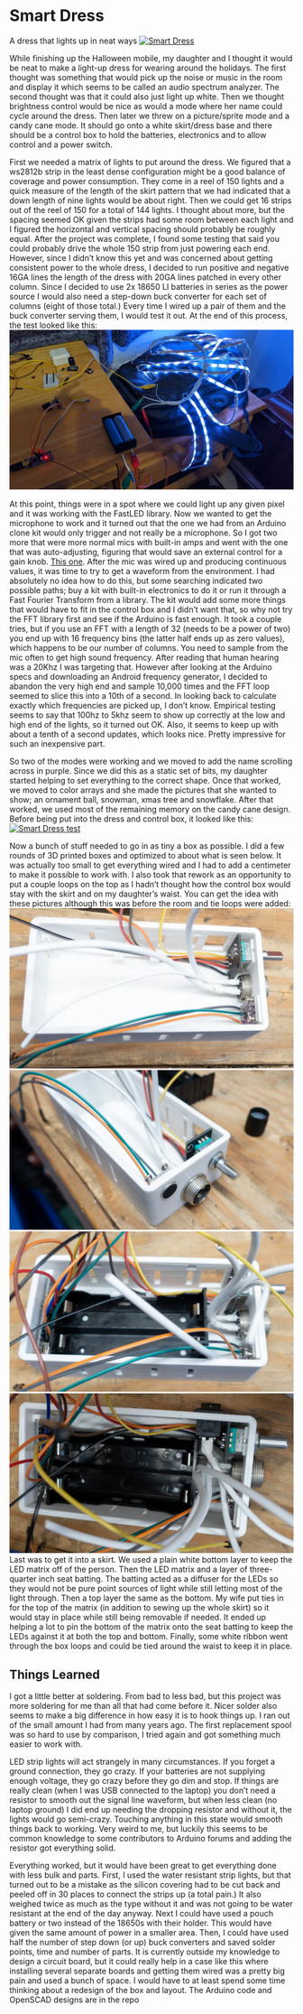 # Smart Dress
A dress that lights up in neat ways
<a href="https://www.youtube.com/watch?v=S583nWCTwY8" target="_blank"> <img src="https://img.youtube.com/vi/S583nWCTwY8/0.jpg" alt="Smart Dress"> </a>

While finishing up the Halloween mobile, my daughter and I thought it would be neat to make a light-up dress for wearing around the holidays. The first thought was something that would pick up the noise or music in the room and display it which seems to be called an audio spectrum analyzer. The second thought was that it could also just light up white. Then we thought brightness control would be nice as would a mode where her name could cycle around the dress. Then later we threw on a picture/sprite mode and a candy cane mode. It should go onto a white skirt/dress base and there should be a control box to hold the batteries, electronics and to allow control and a power switch.

First we needed a matrix of lights to put around the dress. We figured that a ws2812b strip in the least dense configuration might be a good balance of coverage and power consumption. They come in a reel of 150 lights and a quick measure of the length of the skirt pattern that we had indicated that a down length of nine lights would be about right. Then we could get 16 strips out of the reel of 150 for a total of 144 lights. I thought about more, but the spacing seemed OK given the strips had some room between each light and I figured the horizontal and vertical spacing should probably be roughly equal. After the project was complete, I found some testing that said you could probably drive the whole 150 strip from just powering each end. However, since I didn’t know this yet and was concerned about getting consistent power to the whole dress, I decided to run positive and negative 16GA lines the length of the dress with 20GA lines patched in every other column. Since I decided to use 2x 18650 LI batteries in series as the power source I would also need a step-down buck converter for each set of columns (eight of those total.) Every time I wired up a pair of them and the buck converter serving them, I would test it out. At the end of this process, the test looked like this:
![All lights on low white](early_test.webp)

At this point, things were in a spot where we could light up any given pixel and it was working with the FastLED library. Now we wanted to get the microphone to work and it turned out that the one we had from an Arduino clone kit would only trigger and not really be a microphone. So I got two more that were more normal mics with built-in amps and went with the one that was auto-adjusting, figuring that would save an external control for a gain knob. [This one](https://www.amazon.com/gp/product/B07D551Y94). After the mic was wired up and producing continuous values, it was time to try to get a waveform from the environment. I had absolutely no idea how to do this, but some searching indicated two possible paths; buy a kit with built-in electronics to do it or run it through a Fast Fourier Transform from a library. The kit would add some more things that would have to fit in the control box and I didn’t want that, so why not try the FFT library first and see if the Arduino is fast enough. It took a couple tries, but if you use an FFT with a length of 32 (needs to be a power of two) you end up with 16 frequency bins (the latter half ends up as zero values), which happens to be our number of columns. You need to sample from the mic often to get high sound frequency. After reading that human hearing was a 20Khz I was targeting that. However after looking at the Arduino specs and downloading an Android frequency generator, I decided to abandon the very high end and sample 10,000 times and the FFT loop seemed to slice this into a 10th of a second. In looking back to calculate exactly which frequencies are picked up, I don’t know. Empirical testing seems to say that 100hz to 5khz seem to show up correctly at the low and high end of the lights, so it turned out OK. Also, it seems to keep up with about a tenth of a second updates, which looks nice. Pretty impressive for such an inexpensive part.

So two of the modes were working and we moved to add the name scrolling across in purple. Since we did this as a static set of bits, my daughter started helping to set everything to the correct shape. Once that worked, we moved to color arrays and she made the pictures that she wanted to show; an ornament ball, snowman, xmas tree and snowflake. After that worked, we used most of the remaining memory on the candy cane design.
Before being put into the dress and control box, it looked like this:
<a href="https://www.youtube.com/watch?v=PyUFri17wEM" target="_blank"> <img src="https://img.youtube.com/vi/PyUFri17wEM/0.jpg" alt="Smart Dress test"> </a>

Now a bunch of stuff needed to go in as tiny a box as possible. I did a few rounds of 3D printed boxes and optimized to about what is seen below. It was actually too small to get everything wired and I had to add a centimeter to make it possible to work with. I also took that rework as an opportunity to put a couple loops on the top as I hadn’t thought how the control box would stay with the skirt and on my daughter’s waist. You can get the idea with these pictures although this was before the room and tie loops were added:
![enclosure1](enclosure1.webp)
![enclosure2](enclosure2.webp)
![enclosure3](enclosure3.webp)
![enclosure4](enclosure4.webp)
Last was to get it into a skirt. We used a plain white bottom layer to keep the LED matrix off of the person. Then the LED matrix and a layer of three-quarter inch seat batting. The batting acted as a diffuser for the LEDs so they would not be pure point sources of light while still letting most of the light through. Then a top layer the same as the bottom. My wife put ties in for the top of the matrix (in addition to sewing up the whole skirt) so it would stay in place while still being removable if needed. It ended up helping a lot to pin the bottom of the matrix onto the seat batting to keep the LEDs against it at both the top and bottom. Finally, some white ribbon went through the box loops and could be tied around the waist to keep it in place.

## Things Learned
I got a little better at soldering. From bad to less bad, but this project was more soldering for me than all that had come before it. Nicer solder also seems to make a big difference in how easy it is to hook things up. I ran out of the small amount I had from many years ago. The first replacement spool was so hard to use by comparison, I tried again and got something much easier to work with.

LED strip lights will act strangely in many circumstances. If you forget a ground connection, they go crazy. If your batteries are not supplying enough voltage, they go crazy before they go dim and stop. If things are really clean (when I was USB connected to the laptop) you don’t need a resistor to smooth out the signal line waveform, but when less clean (no laptop ground) I did end up needing the dropping resistor and without it, the lights would go semi-crazy. Touching anything in this state would smooth things back to working. Very weird to me, but luckily this seems to be common knowledge to some contributors to Arduino forums and adding the resistor got everything solid.

Everything worked, but it would have been great to get everything done with less bulk and parts. First, I used the water resistant strip lights, but that turned out to be a mistake as the silicon covering had to be cut back and peeled off in 30 places to connect the strips up (a total pain.) It also weighed twice as much as the type without it and was not going to be water resistant at the end of the day anyway. Next I could have used a pouch battery or two instead of the 18650s with their holder. This would have given the same amount of power in a smaller area. Then, I could have used half the number of step down (or up) buck converters and saved solder points, time and number of parts. It is currently outside my knowledge to design a circuit board, but it could really help in a case like this where installing several separate boards and getting them wired was a pretty big pain and used a bunch of space. I would have to at least spend some time thinking about a redesign of the box and layout. The Arduino code and OpenSCAD designs are in the repo